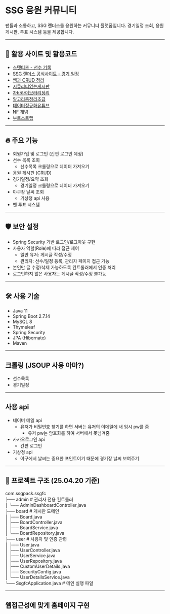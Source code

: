 # SSG 응원 커뮤니티

팬들과 소통하고, SSG 랜더스를 응원하는 커뮤니티 플랫폼입니다.
경기일정 조회, 응원 게시판, 투표 시스템 등을 제공합니다.

---

## 📌 활용 사이트 및 활용코드
- [스탯티즈 - 선수 기록](https://statiz.sporki.com/?team=NC&year=2023)
- [SSG 랜더스 공식사이트 - 경기 일정](https://www.ssglanders.com/game/schedule)
- [쌤과 CRUD 정리](https://hi-sally03915.tistory.com/1724)
- [시큐리티없는게시판](https://github.com/yoon0416/java_2025/blob/main/%EC%8B%9C%ED%81%90%EB%A6%AC%ED%8B%B0%EC%97%86%EB%8A%94board.md)
- [자바라이브러리정리](https://github.com/yoon0416/java_2025/blob/main/%EC%9E%90%EB%B0%94%20%EB%9D%BC%EC%9D%B4%EB%B8%8C%EB%9F%AC%EB%A6%AC%20%EC%A0%95%EB%A6%AC.md)
- [알고리즘정리초급](https://github.com/yoon0416/java_2025/blob/main/%EC%95%8C%EA%B3%A0%EB%A6%AC%EC%A6%98%20%EC%A0%95%EB%A6%AC(%EC%B4%88%EA%B8%89).md)
- [데이터정규화유튜브](https://youtu.be/Y1FbowQRcmI?si=uGIWDYPTpNVdiFUn)
- [NF 개념](https://github.com/yoon0416/java_2025/blob/main/NF%EA%B0%9C%EB%85%90.md)
- [부트스트랩](https://www.w3schools.com/bootstrap/bootstrap_ver.asp)
---

## 🔥 주요 기능
- 회원가입 및 로그인 (간편 로그인 예정)
- 선수 목록 조회
  - 선수목록 크롤링으로 데이터 가져오기
- 응원 게시판 (CRUD)
- 경기일정/요약 조회
  - 경기일정 크롤링으로 데이터 가져오기
- 야구장 날씨 조회
  - 기상청 api 사용
- 팬 투표 시스템

---

## 🛡️ 보안 설정
- Spring Security 기반 로그인/로그아웃 구현
- 사용자 역할(Role)에 따라 접근 제어
  - 일반 유저: 게시글 작성/수정
  - 관리자: 선수/일정 등록, 관리자 페이지 접근 가능
- 본인만 글 수정/삭제 가능하도록 컨트롤러에서 인증 처리
- 로그인하지 않은 사용자는 게시글 작성/수정 불가능
  
---

## 🛠️ 사용 기술
- Java 11
- Spring Boot 2.7.14
- MySQL 8
- Thymeleaf
- Spring Security
- JPA (Hibernate)
- Maven

---

## 크롤링 (JSOUP 사용 아마?)
- 선수목록
- 경기일정

---

## 사용 api
- 네이버 메일 api
  - 유저가 비밀번호 찾기를 하면 서버는 유저의 이메일에 새 임시 pw를 줌
    - 유저 pw는 암호화를 하여 서버에서 못넘겨줌
- 카카오로그인 api
  - 간편 로그인
- 기상청 api
  - 야구에서 날씨는 중요한 포인트이기 때문에 경기장 날씨 보여주기

---

## 📂 프로젝트 구조 (25.04.20 기준)


com.ssgpack.ssgfc  
├── admin                        # 관리자 전용 컨트롤러  
│   └── AdminDashboardController.java  
├── board                        # 게시판 도메인  
│   ├── Board.java  
│   ├── BoardController.java  
│   ├── BoardService.java  
│   └── BoardRepository.java  
├── user                         # 사용자 및 인증 관련  
│   ├── User.java  
│   ├── UserController.java  
│   ├── UserService.java  
│   ├── UserRepository.java  
│   ├── CustomUserDetails.java  
│   ├── SecurityConfig.java  
│   └── UserDetailsService.java  
└── SsgfcApplication.java        # 메인 실행 파일

---

## 웹접근성에 맞게 홈페이지 구현

